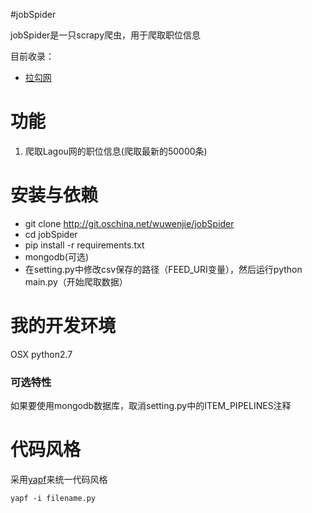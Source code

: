 #jobSpider

jobSpider是一只scrapy爬虫，用于爬取职位信息

目前收录：

*  [拉勾网](https://www.lagou.com)


# 功能
1. 爬取Lagou网的职位信息(爬取最新的50000条)



# 安装与依赖
*  git clone http://git.oschina.net/wuwenjie/jobSpider
*  cd jobSpider
*  pip install -r requirements.txt
*  mongodb(可选)
*  在setting.py中修改csv保存的路径（FEED_URI变量），然后运行python main.py（开始爬取数据）


# 我的开发环境
OSX python2.7


### 可选特性

如果要使用mongodb数据库，取消setting.py中的ITEM_PIPELINES注释

#  代码风格
采用[yapf](https://github.com/google/yapf)来统一代码风格

`yapf -i filename.py`


